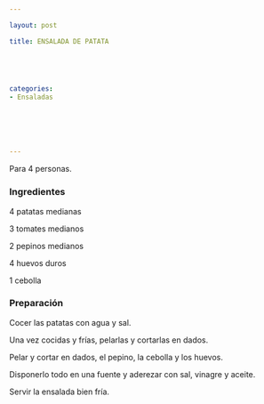 ```yaml
---

layout: post

title: ENSALADA DE PATATA





categories:
- Ensaladas






---
```


Para 4 personas.

<h3>Ingredientes</h3>

4 patatas medianas

3 tomates medianos

2 pepinos medianos

4 huevos duros

1 cebolla

<h3>Preparación</h3>

Cocer las patatas con agua y sal.

Una vez cocidas y frías, pelarlas y cortarlas en dados.

Pelar y cortar en dados, el pepino, la cebolla y los huevos.

Disponerlo todo en una fuente y aderezar con sal, vinagre y aceite.

Servir la ensalada bien fría.